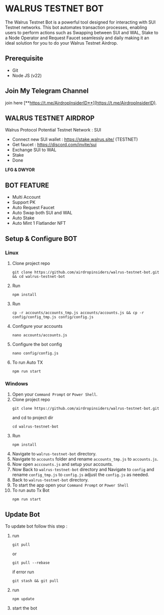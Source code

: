 # WALRUS TESTNET BOT
The Walrus Testnet Bot is a powerful tool designed for interacting with SUI Testnet networks. This bot automates transaction processes, enabling users to perform actions such as Swapping between SUI and WAL, Stake to a Node Operator and Request Faucet seamlessly and daily making it an ideal solution for you to do your Walrus Testnet Airdrop.

## Prerequisite
- Git
- Node JS (v22)

## Join My Telegram Channel
join here
[**https://t.me/AirdropInsiderID**](https://t.me/AirdropInsiderID).

## WALRUS TESTNET AIRDROP
Walrus Protocol Potential Testnet
Network : SUI

- Connect new SUI wallet : https://stake.walrus.site/ (TESTNET) 
- Get faucet : https://discord.com/invite/sui
- Exchange SUI to WAL
- Stake 
- Done

**LFG & DWYOR**

## BOT FEATURE
- Multi Account 
- Support PK
- Auto Request Faucet
- Auto Swap both SUI and WAL
- Auto Stake
- Auto Mint 1 Flatlander NFT


## Setup & Configure BOT

### Linux
1. Clone project repo
   ```
   git clone https://github.com/airdropinsiders/walrus-testnet-bot.git && cd walrus-testnet-bot
   ```
2. Run
   ```
   npm install
   ```
3. Run
   ```
   cp -r accounts/accounts_tmp.js accounts/accounts.js && cp -r config/config_tmp.js config/config.js
   ```
4. Configure your accounts
   ```
   nano accounts/accounts.js
   ```
5. Configure the bot config
    ```
   nano config/config.js
    ```
6. To run Auto TX
   ```
   npm run start
   ```
   
### Windows
1. Open your `Command Prompt` or `Power Shell`.
2. Clone project repo
   ```
   git clone https://github.com/airdropinsiders/walrus-testnet-bot.git
   ```
   and cd to project dir
   ```
   cd walrus-testnet-bot
   ```
3. Run 
   ```
   npm install
   ```
5. Navigate to `walrus-testnet-bot` directory. 
6. Navigate to `accounts` folder and rename `accounts_tmp.js` to `accounts.js`.
7. Now open `acccounts.js` and setup your accounts. 
8. Now Back to `walrus-testnet-bot` directory and Navigate to `config` and rename `config_tmp.js` to `config.js` adjust the `config.js` as needed.
9.  Back to `walrus-testnet-bot` directory.
10. To start the app open your `Command Prompt` or `Power Shell`
11. To run auto Tx Bot
    ```
    npm run start
    ```

## Update Bot

To update bot follow this step :
1. run
   ```
   git pull
   ```
   or
   ```
   git pull --rebase
   ```
   if error run
   ```
   git stash && git pull
   ```
2. run
   ```
   npm update
   ```
2. start the bot
